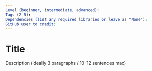 ```yaml
---
Level (beginner, intermediate, advanced):
Tags (2-5):
Dependencies (list any required libraries or leave as "None"):
GitHub user to credit:
---
```


# Title

Description (ideally 3 paragraphs / 10-12 sentences max)
